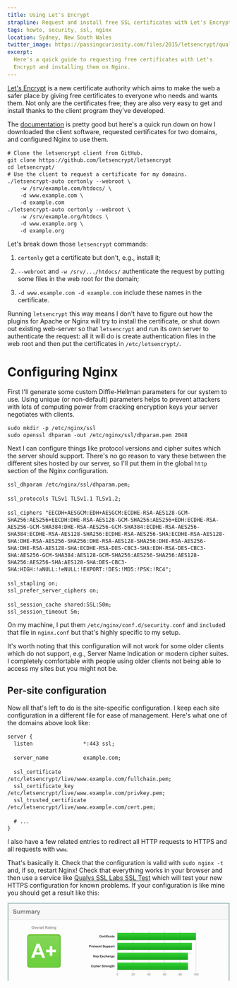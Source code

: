 ```yaml
---
title: Using Let's Encrypt
strapline: Request and install free SSL certificates with Let's Encrypt
tags: howto, security, ssl, nginx
location: Sydney, New South Wales
twitter_image: https://passingcuriosity.com/files/2015/letsencrypt/qualys-ssl-test.png
excerpt: 
  Here's a quick guide to requesting free certificates with Let's
  Encrypt and installing them on Nginx.
---
```


[Let's Encrypt][1] is a new certificate authority which aims to make
the web a safer place by giving free certificates to everyone who
needs and wants them. Not only are the certificates free; they are
also very easy to get and install thanks to the client program they've
developed.

The [documentation][2] is pretty good but here's a quick run down on
how I downloaded the client software, requested certificates for two
domains, and configured Nginx to use them.

````{.bash}
# Clone the letsencrypt client from GitHub.
git clone https://github.com/letsencrypt/letsencrypt
cd letsencrypt/
# Use the client to request a certificate for my domains.
./letsencrypt-auto certonly --webroot \
    -w /srv/example.com/htdocs/ \
    -d www.example.com \
    -d example.com
./letsencrypt-auto certonly --webroot \
    -w /srv/example.org/htdocs \
    -d www.example.org \
    -d example.org
````

Let's break down those `letsencrypt` commands:

1. `certonly` get a certificate but don't, e.g., install it;

2. `--webroot` and `-w /srv/.../htdocs/` authenticate the request by
   putting some files in the web root for the domain;

3. `-d www.example.com -d example.com` include these names in the
   certificate.

Running `letsencrypt` this way means I don't have to figure out how
the plugins for Apache or Nginx will try to install the certificate,
or shut down out existing web-server so that `letsencrypt` and run
its own server to authenticate the request: all it will do is create
authentication files in the web root and then put the certificates in
`/etc/letsencrypt/`.

# Configuring Nginx

First I'll generate some custom Diffie-Hellman parameters for our
system to use. Using unique (or non-default) parameters helps to
prevent attackers with lots of computing power from cracking
encryption keys your server negotiates with clients.

````{.bash}
sudo mkdir -p /etc/nginx/ssl
sudo openssl dhparam -out /etc/nginx/ssl/dhparam.pem 2048
````

Next I can configure things like protocol versions and cipher suites
which the server should support. There's no go reason to vary these
between the different sites hosted by our server, so I'll put them in
the global `http` section of the Nginx configuration.

````
ssl_dhparam /etc/nginx/ssl/dhparam.pem;

ssl_protocols TLSv1 TLSv1.1 TLSv1.2;

ssl_ciphers "EECDH+AESGCM:EDH+AESGCM:ECDHE-RSA-AES128-GCM-SHA256:AES256+EECDH:DHE-RSA-AES128-GCM-SHA256:AES256+EDH:ECDHE-RSA-AES256-GCM-SHA384:DHE-RSA-AES256-GCM-SHA384:ECDHE-RSA-AES256-SHA384:ECDHE-RSA-AES128-SHA256:ECDHE-RSA-AES256-SHA:ECDHE-RSA-AES128-SHA:DHE-RSA-AES256-SHA256:DHE-RSA-AES128-SHA256:DHE-RSA-AES256-SHA:DHE-RSA-AES128-SHA:ECDHE-RSA-DES-CBC3-SHA:EDH-RSA-DES-CBC3-SHA:AES256-GCM-SHA384:AES128-GCM-SHA256:AES256-SHA256:AES128-SHA256:AES256-SHA:AES128-SHA:DES-CBC3-SHA:HIGH:!aNULL:!eNULL:!EXPORT:!DES:!MD5:!PSK:!RC4";

ssl_stapling on;
ssl_prefer_server_ciphers on;

ssl_session_cache shared:SSL:50m;
ssl_session_timeout 5m;
````

On my machine, I put them `/etc/nginx/conf.d/security.conf` and
`include`d that file in `nginx.conf` but that's highly specific to my
setup.

It's worth noting that this configuration will not work for some older
clients which do not support, e.g., Server Name Indication or modern
cipher suites. I completely comfortable with people using older
clients not being able to access my sites but you might not be.

## Per-site configuration

Now all that's left to do is the site-specific configuration. I keep
each site configuration in a different file for ease of
management. Here's what one of the domains above look like:

````
server {
  listen                *:443 ssl;

  server_name           example.com;

  ssl_certificate         /etc/letsencrypt/live/www.example.com/fullchain.pem;
  ssl_certificate_key     /etc/letsencrypt/live/www.example.com/privkey.pem;
  ssl_trusted_certificate /etc/letsencrypt/live/www.example.com/cert.pem;

  # ...
}
````

I also have a few related entries to redirect all HTTP requests to
HTTPS and all requests with `www`.

That's basically it. Check that the configuration is valid with `sudo
nginx -t` and, if so, restart Nginx! Check that everything works in
your browser and then use a service like [Qualys SSL Labs SSL Test][3]
which will test your new HTTPS configuration for known problems. If
your configuration is like mine you should get a result like this:

![An A+ SSL Report.][4]

[1]: https://letsencrypt.org/
[2]: https://letsencrypt.readthedocs.org/en/latest/
[3]: https://www.ssllabs.com/ssltest/
[4]: /files/2015/letsencrypt/qualys-ssl-test.png
